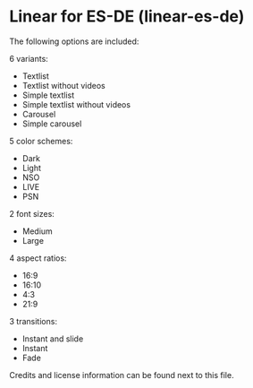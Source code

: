 # Linear for ES-DE (linear-es-de)

The following options are included:

6 variants:

- Textlist
- Textlist without videos
- Simple textlist
- Simple textlist without videos
- Carousel
- Simple carousel

5 color schemes:

- Dark
- Light
- NSO
- LIVE
- PSN

2 font sizes:

- Medium
- Large

4 aspect ratios:

- 16:9
- 16:10
- 4:3
- 21:9

3 transitions:

- Instant and slide
- Instant
- Fade

Credits and license information can be found next to this file.
